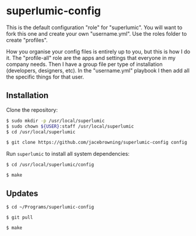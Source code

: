 # superlumic-config

This is the default configuration "role" for "superlumic". You will want
to fork this one and create your own "username.yml". Use the roles
folder to create "profiles".

How you organise your config files is entirely up to you, but this is
how I do it. The "profile-all" role are the apps and settings that
everyone in my company needs. Then I have a group file per type of
installation (developers, designers, etc). In the "username.yml"
playbook I then add all the specific things for that user.

## Installation

Clone the repository:

```sh
$ sudo mkdir -p /usr/local/superlumic
$ sudo chown ${USER}:staff /usr/local/superlumic
$ cd /usr/local/superlumic

$ git clone https://github.com/jacebrowning/superlumic-config config
```

Run `superlumic` to install all system dependencies:

```
$ cd /usr/local/superlumic/config

$ make
```

## Updates

```
$ cd ~/Programs/superlumic-config

$ git pull

$ make
```

